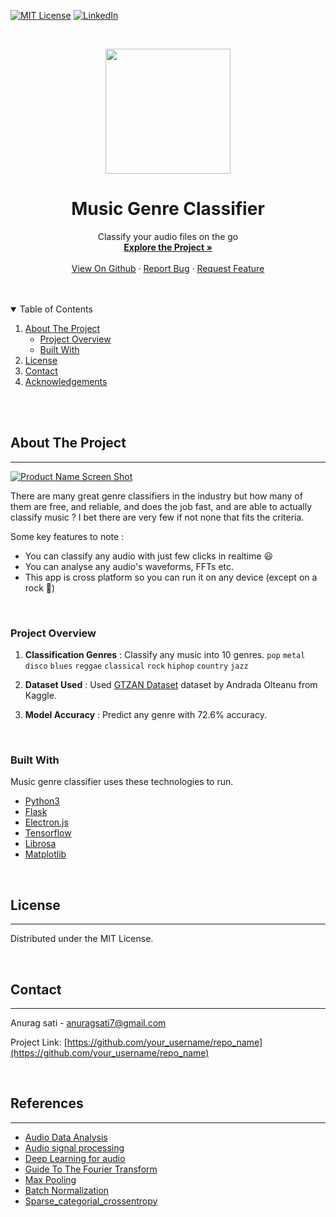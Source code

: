 [![MIT License][license-shield]][license-url]
[![LinkedIn][linkedin-shield]][linkedin-url]



<!-- PROJECT LOGO -->
<br>

<p align="center">
  <a href="https://github.com/anuragsati/music-genre-classifier">
    <img src="https://drive.google.com/uc?id=1eODLntpRQvoDIFCCnDHYmuJ8gkhniaDM" width=200 height=200 />
  </a>                      

  <h1 align="center">Music Genre Classifier</h1>
  <p align="center">
	<span>Classify your audio files on the go </span>
    <br />
    <a href="https://github.com/anuragsati/music-genre-classifier"><strong>Explore the Project »</strong></a>
    <br />
    <br />
    <a href="https://github.com/anuragsati/music-genre-classifier">View On Github</a>
    ·
    <a href="https://github.com/anuragsati/music-genre-classifier/issues/new">Report Bug</a>
    ·
    <a href="https://github.com/anuragsati/music-genre-classifier/pulls">Request Feature</a>
  </p>
</p>


<br>
<br>

<!-- TABLE OF CONTENTS -->
<details open="open">
  <summary>Table of Contents</summary>
  <ol>
    <li>
      <a href="#about-the-project">About The Project</a>
      <ul>
        <li><a href="#project-overview">Project Overview</a></li>
        <li><a href="#built-with">Built With</a></li>
      </ul>
    </li>
    <li><a href="#license">License</a></li>
    <li><a href="#contact">Contact</a></li>
    <li><a href="#references">Acknowledgements</a></li>
  </ol>
</details>


<br>
<br>


<!-- ABOUT THE PROJECT -->
## About The Project
---

<!-- image here -->
[![Product Name Screen Shot][product-screenshot]](https://github.com/anuragsati/music-genre-classifier)

There are many great genre classifiers in the industry but how many of them are free, and reliable, and does the job fast, and are able to actually classify music ? I bet there are very few if not none that fits the criteria.

Some key features to note :
* You can classify any audio with just few clicks in realtime 😃
* You can analyse any audio's waveforms, FFTs etc.
* This app is cross platform so you can run it on any device (except on a rock 🎸)

<br>

### Project Overview 

1. **Classification Genres** : Classify any music into 10 genres.
`pop` `metal` `disco` `blues` `reggae` `classical` `rock` `hiphop` `country` `jazz`

1. **Dataset Used** : Used [GTZAN Dataset](https://www.kaggle.com/andradaolteanu/gtzan-dataset-music-genre-classification) dataset by Andrada Olteanu from Kaggle.

1. **Model Accuracy** : Predict any genre with 72.6% accuracy.


<br>

### Built With

Music genre classifier uses these technologies to run.
* [Python3](https://www.python.org/)
* [Flask](https://palletsprojects.com/p/flask/)
* [Electron.js](https://www.electronjs.org/)
* [Tensorflow](https://www.tensorflow.org/)
* [Librosa](https://librosa.org/doc/latest/index.html#)
* [Matplotlib](https://matplotlib.org/)



<br>

<!-- LICENSE -->
## License
---
Distributed under the MIT License.


<br>

<!-- CONTACT -->
## Contact
---
Anurag sati - anuragsati7@gmail.com

Project Link: [https://github.com/your_username/repo_name](https://github.com/your_username/repo_name)


<br>

<!-- references -->
## References
---
* [Audio Data Analysis](https://www.kdnuggets.com/2020/02/audio-data-analysis-deep-learning-python-part-1.html)
* [Audio signal processing](https://www.youtube.com/watch?v=iCwMQJnKk2c&list=PL-wATfeyAMNqIee7cH3q1bh4QJFAaeNv0)
* [Deep Learning for audio](https://www.youtube.com/watch?v=fMqL5vckiU0&list=PL-wATfeyAMNrtbkCNsLcpoAyBBRJZVlnf)
* [Guide To The Fourier Transform](https://betterexplained.com/articles/an-interactive-guide-to-the-fourier-transform/)
* [Max Pooling](https://computersciencewiki.org/index.php/Max-pooling_/_Pooling#:~:text=Max%20pooling%20is%20a%20sample,in%20the%20sub%2Dregions%20binned.)
* [Batch Normalization](https://machinelearningmastery.com/batch-normalization-for-training-of-deep-neural-networks/)
* [Sparse_categorial_crossentropy](https://en.wikipedia.org/wiki/Cross_entropy)

<br>
<br>
<br>
<br>
<br>

<!-- MARKDOWN LINKS & IMAGES -->
<!-- https://www.markdownguide.org/basic-syntax/#reference-style-links -->
[license-shield]: https://img.shields.io/github/license/othneildrew/Best-README-Template.svg?style=for-the-badge
[license-url]: https://github.com/anuragsati/music-genre-classifier/blob/main/LICENSE
[linkedin-shield]: https://img.shields.io/badge/-LinkedIn-black.svg?style=for-the-badge&logo=linkedin&colorB=555
[linkedin-url]: https://linkedin.com/in/othneildrew
[product-screenshot]: https://drive.google.com/uc?id=1LHdohcWRz7yqFrtxA9nXV2-qh6bbH-66

